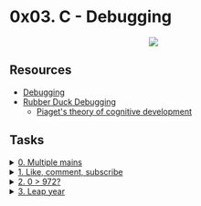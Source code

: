 # 0x03. C - Debugging

<p align="center">
  <img src="https://i.postimg.cc/NFQbkDfM/image.png"
</p>

## Resources

- [Debugging](https://en.wikipedia.org/wiki/Debugging)
- [Rubber Duck Debugging](https://www.thoughtfulcode.com/rubber-duck-debugging-psychology/)
	- [Piaget's theory of cognitive development](https://en.wikipedia.org/wiki/Piaget's_theory_of_cognitive_development)

## Tasks

<details>
<summary><a href="./0-main.c">0. Multiple mains</a></summary><br>

<a href='https://postimages.org/' target='_blank'><img src='https://i.postimg.cc/FKc2PPmg/image.png' border='0' alt='image'/></a>
<a href='https://postimages.org/' target='_blank'><img src='https://i.postimg.cc/vmWN7cL0/image.png' border='0' alt='image'/></a>

- First compilation: `gcc -Wall -pedantic -Werror -Wextra -std=gnu89 positive_or_negative.c main/main.c -o first`
- Second compilation: `gcc -Wall -pedantic -Werror -Wextra -std=gnu89 positive_or_negative.c 0-main.c -o 0-main`

</details>


<details>
<summary><a href="./1-main.c">1. Like, comment, subscribe</a></summary><br>

<a href='https://postimages.org/' target='_blank'><img src='https://i.postimg.cc/Xq4qNHnn/image.png' border='0' alt='image'/></a>

- Compile this way: `gcc -std=gnu89 1-main.c -o 1-main`

</details>

<details>
<summary><a href="./2-largest_number.c">2. 0 > 972?</a></summary><br>

- This program prints the largest of three integers.

```bash
carrie@ubuntu:/debugging$ cat 2-main.c
#include <stdio.h>
#include "main.h"

/**
* main - prints the largest of 3 integers
* Return: 0
*/

int main(void)
{
        int a, b, c;
        int largest;

        a = 972;
        b = -98;
        c = 0;

        largest = largest_number(a, b, c);

        printf("%d is the largest number\n", largest);

        return (0);
}
carrie@ubuntu:/debugging$ 
```

```bash
carrie@ubuntu:/debugging$ cat 2-largest_number.c
#include "main.h"

/**
 * largest_number - returns the largest of 3 numbers
 * @a: first integer
 * @b: second integer
 * @c: third integer
 * Return: largest number
 */

int largest_number(int a, int b, int c)
{
    int largest;

    if (a > b && b > c)
    {
        largest = a;
    }
    else if (b > a && a > c)
    {
        largest = b;
    }
    else
    {
        largest = c;
    }

    return (largest);
}

carrie@ubuntu:/debugging$
```
```bash
carrie@ubuntu:/debugging$ gcc -Wall -Werror -Wextra -pedantic -std=gnu89 2-largest_number.c 2-main.c -o 2-main
carrie@ubuntu:/debugging$ ./2-main
0 is the largest number
carrie@ubuntu:/debugging$
```
<a href='https://postimages.org/' target='_blank'><img src='https://i.postimg.cc/c46hdXCR/image.png' border='0' alt='image'/></a>

- Compile this way: `gcc -Wall -Werror -Wextra -pedantic -std=gnu89 2-largest_number.c main/2-main.c -o 2-main`

</details>

<details>
<summary><a href="./3-print_remaining_days.c">3. Leap year</a></summary><br>

- This program converts a date to the day of year and determines how many days are left in the year, taking leap year into consideration.

```bash
carrie@ubuntu:/debugging$ cat 3-main_a.c
#include <stdio.h>
#include "main.h"

/**
* main - takes a date and prints how many days are left in the year, taking
* leap years into account
* Return: 0
*/

int main(void)
{
    int month;
    int day;
    int year;

    month = 4;
    day = 01;
    year = 1997;

    printf("Date: %02d/%02d/%04d\n", month, day, year);

    day = convert_day(month, day);

    print_remaining_days(month, day, year);

    return (0);
}

carrie@ubuntu:/debugging$
```

```bash
carrie@ubuntu:/debugging$ cat 3-convert_day.c
#include "main.h"

/**
* convert_day - converts day of month to day of year, without accounting
* for leap year
* @month: month in number format
* @day: day of month
* Return: day of year
*/

int convert_day(int month, int day)
{
    switch (month)
    {
        case 2:
            day = 31 + day;
            break;
        case 3:
            day = 59 + day;
            break;
        case 4:
            day = 90 + day;
            break;
        case 5:
            day = 120 + day;
            break;
        case 6:
            day = 151 + day;
            break;
        case 7:
            day = 181 + day;
            break;
        case 8:
            day = 212 + day;
            break;
        case 9:
            day = 243 + day;
            break;
        case 10:
            day = 273 + day;
            break;
        case 11:
            day = 304 + day;
            break;
        case 12:
            day = 334 + day;
            break;
        default:
            break;
    }
    return (day);
}

carrie@ubuntu:/debugging$
```

```bash
carrie@ubuntu:/debugging$ cat 3-print_remaining_days.c
#include <stdio.h>
#include "main.h"

/**
* print_remaining_days - takes a date and prints how many days are
* left in the year, taking leap years into account
* @month: month in number format
* @day: day of month
* @year: year
* Return: void
*/

void print_remaining_days(int month, int day, int year)
{
    if ((year % 4 == 0 || year % 400 == 0) && !(year % 100 == 0))
    {
        if (month >= 2 && day >= 60)
        {
            day++;
        }

        printf("Day of the year: %d\n", day);
        printf("Remaining days: %d\n", 366 - day);
    }
    else
    {
        if (month == 2 && day == 60)
        {
            printf("Invalid date: %02d/%02d/%04d\n", month, day - 31, year);
        }
        else
        {
            printf("Day of the year: %d\n", day);
            printf("Remaining days: %d\n", 365 - day);
        }
    }
}

carrie@ubuntu:/debugging$ 
```

```bash
carrie@ubuntu:/debugging$ gcc -Wall -Werror -Wextra -pedantic -std=gnu89 3-convert_day.c 3-print_remaining_days.c main/3-main_a.c -o 3-main_a 
carrie@ubuntu:/debugging$ ./3-main_a
Date: 04/01/1997
Day of the year: 91
Remaining days: 274
carrie@ubuntu:/debugging$
```
<a href='https://postimages.org/' target='_blank'><img src='https://i.postimg.cc/xjsGphYv/image.png' border='0' alt='image'/></a>

- Compile this way: `gcc -Wall -Werror -Wextra -pedantic -std=gnu89 3-convert_day.c 3-print_remaining_days.c main/3-main_b.c -o 3-main_b`

</details>
